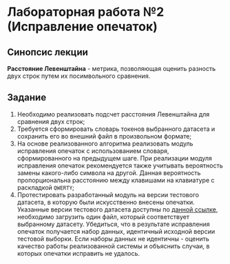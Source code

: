 # Лабораторная работа №2 (Исправление опечаток)

## Синопсис лекции

**Расстояние Левенштайна** - метрика, позволяющая оценить разность двух строк путем их посимвольного сравнения.

## Задание

1. Необходимо реализовать подсчет расстояния Левенштайна для сравнения двух строк;
1. Требуется сформировать словарь токенов выбранного датасета и сохранить его во внешний файл в произвольном формате;
1. На основе реализованного алгоритма реализовать модуль исправления опечаток с использованием словаря, сформированного на предыдущем шаге. При реализации модуля исправления опечаток рекомендуется также учитывать вероятность замены какого-либо символа на другой. Данная вероятность пропорциональна расстоянию между клавишами на клавиатуре с раскладкой `QWERTY`;
1. Протестировать разработанный модуль на версии тестового датасета, в которую были искусственно внесены опечатки. Указанные версии тестового датасета доступны по [данной ссылке](https://bit.ly/corrupted-corpora), необходимо загрузить один файл, который соответствует выбранному датасету. Убедиться, что в результате исправления опечаток получается набор данных, идентичный исходной версии тестовой выборки. Если наборы данных не идентичны - оценить качество работы реализованной системы и объяснить случаи, в которых опечатки исправить не удалось.
